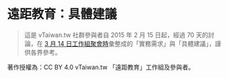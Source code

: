 # 遠距教育：具體建議

> 這是 vTaiwan.tw 社群參與者自 2015 年 2 月 15 日起，經過 70 天的討論，在 [3 月 14 日工作組聚會時](https://g0v.hackpad.com/vTaiwan--zjiELIjtDUc)彙整成的「實務需求」與「具體建議」，謹供各界參考。

著作授權為：CC BY 4.0 vTaiwan.tw 「遠距教育」工作組及參與者。
